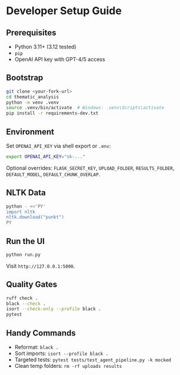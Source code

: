 # Developer Setup Guide

## Prerequisites
- Python 3.11+ (3.12 tested)
- `pip`
- OpenAI API key with GPT-4/5 access

## Bootstrap
```bash
git clone <your-fork-url>
cd thematic_analysis
python -m venv .venv
source .venv/bin/activate  # Windows: .venv\Scripts\activate
pip install -r requirements-dev.txt
```

## Environment
Set `OPENAI_API_KEY` via shell export or `.env`:
```bash
export OPENAI_API_KEY="sk-..."
```
Optional overrides: `FLASK_SECRET_KEY`, `UPLOAD_FOLDER`, `RESULTS_FOLDER`, `DEFAULT_MODEL`, `DEFAULT_CHUNK_OVERLAP`.

## NLTK Data
```bash
python - <<'PY'
import nltk
nltk.download("punkt")
PY
```

## Run the UI
```bash
python run.py
```
Visit `http://127.0.0.1:5000`.

## Quality Gates
```bash
ruff check .
black --check .
isort --check-only --profile black .
pytest
```

## Handy Commands
- Reformat: `black .`
- Sort imports: `isort --profile black .`
- Targeted tests: `pytest tests/test_agent_pipeline.py -k mocked`
- Clean temp folders: `rm -rf uploads results`
